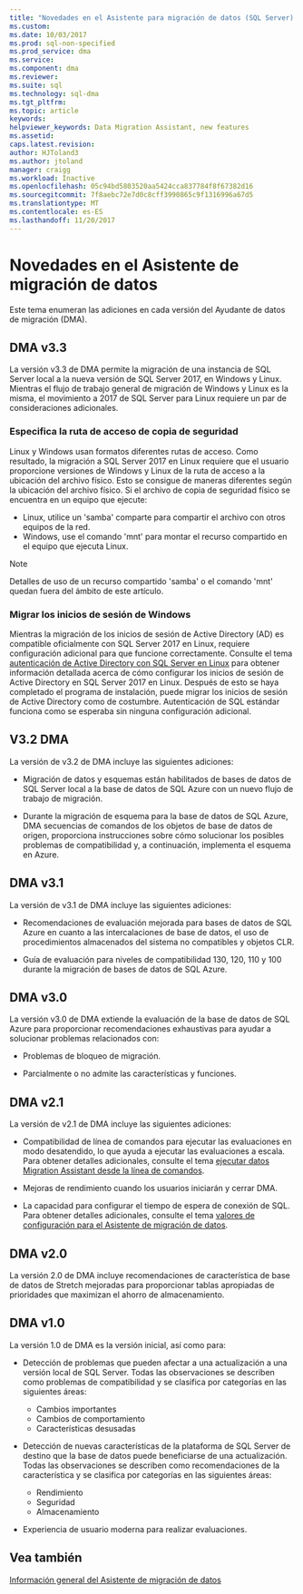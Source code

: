 ```yaml
---
title: "Novedades en el Asistente para migración de datos (SQL Server) | Documentos de Microsoft"
ms.custom: 
ms.date: 10/03/2017
ms.prod: sql-non-specified
ms.prod_service: dma
ms.service: 
ms.component: dma
ms.reviewer: 
ms.suite: sql
ms.technology: sql-dma
ms.tgt_pltfrm: 
ms.topic: article
keywords: 
helpviewer_keywords: Data Migration Assistant, new features
ms.assetid: 
caps.latest.revision: 
author: HJToland3
ms.author: jtoland
manager: craigg
ms.workload: Inactive
ms.openlocfilehash: 05c94bd5803520aa5424cca837784f8f67382d16
ms.sourcegitcommit: 7f8aebc72e7d0c8cff3990865c9f1316996a67d5
ms.translationtype: MT
ms.contentlocale: es-ES
ms.lasthandoff: 11/20/2017
---
```

# <a name="whats-new-in-data-migration-assistant"></a>Novedades en el Asistente de migración de datos

Este tema enumeran las adiciones en cada versión del Ayudante de datos de migración (DMA).

## <a name="dma-v33"></a>DMA v3.3
La versión v3.3 de DMA permite la migración de una instancia de SQL Server local a la nueva versión de SQL Server 2017, en Windows y Linux. Mientras el flujo de trabajo general de migración de Windows y Linux es la misma, el movimiento a 2017 de SQL Server para Linux requiere un par de consideraciones adicionales.

### <a name="specifying-the-back-up-path"></a>Especifica la ruta de acceso de copia de seguridad
Linux y Windows usan formatos diferentes rutas de acceso. Como resultado, la migración a SQL Server 2017 en Linux requiere que el usuario proporcione versiones de Windows y Linux de la ruta de acceso a la ubicación del archivo físico. Esto se consigue de maneras diferentes según la ubicación del archivo físico.
Si el archivo de copia de seguridad físico se encuentra en un equipo que ejecute:
- Linux, utilice un 'samba' comparte para compartir el archivo con otros equipos de la red.
-   Windows, use el comando 'mnt' para montar el recurso compartido en el equipo que ejecuta Linux.

> [!NOTE]
> Detalles de uso de un recurso compartido 'samba' o el comando 'mnt' quedan fuera del ámbito de este artículo.

### <a name="migrating-windows-logins"></a>Migrar los inicios de sesión de Windows
Mientras la migración de los inicios de sesión de Active Directory (AD) es compatible oficialmente con SQL Server 2017 en Linux, requiere configuración adicional para que funcione correctamente. Consulte el tema [autenticación de Active Directory con SQL Server en Linux](https://docs.microsoft.com/en-us/sql/linux/sql-server-linux-active-directory-authentication) para obtener información detallada acerca de cómo configurar los inicios de sesión de Active Directory en SQL Server 2017 en Linux. Después de esto se haya completado el programa de instalación, puede migrar los inicios de sesión de Active Directory como de costumbre. Autenticación de SQL estándar funciona como se esperaba sin ninguna configuración adicional.

## <a name="dma-v32"></a>V3.2 DMA
La versión de v3.2 de DMA incluye las siguientes adiciones:

- Migración de datos y esquemas están habilitados de bases de datos de SQL Server local a la base de datos de SQL Azure con un nuevo flujo de trabajo de migración.

- Durante la migración de esquema para la base de datos de SQL Azure, DMA secuencias de comandos de los objetos de base de datos de origen, proporciona instrucciones sobre cómo solucionar los posibles problemas de compatibilidad y, a continuación, implementa el esquema en Azure.

## <a name="dma-v31"></a>DMA v3.1
La versión de v3.1 de DMA incluye las siguientes adiciones:

- Recomendaciones de evaluación mejorada para bases de datos de SQL Azure en cuanto a las intercalaciones de base de datos, el uso de procedimientos almacenados del sistema no compatibles y objetos CLR.

- Guía de evaluación para niveles de compatibilidad 130, 120, 110 y 100 durante la migración de bases de datos de SQL Azure.

## <a name="dma-v30"></a>DMA v3.0
La versión v3.0 de DMA extiende la evaluación de la base de datos de SQL Azure para proporcionar recomendaciones exhaustivas para ayudar a solucionar problemas relacionados con:

- Problemas de bloqueo de migración.

- Parcialmente o no admite las características y funciones.

## <a name="dma-v21"></a>DMA v2.1
La versión de v2.1 de DMA incluye las siguientes adiciones:
- Compatibilidad de línea de comandos para ejecutar las evaluaciones en modo desatendido, lo que ayuda a ejecutar las evaluaciones a escala. Para obtener detalles adicionales, consulte el tema [ejecutar datos Migration Assistant desde la línea de comandos](dma-commandline.md).

- Mejoras de rendimiento cuando los usuarios iniciarán y cerrar DMA.

- La capacidad para configurar el tiempo de espera de conexión de SQL. Para obtener detalles adicionales, consulte el tema [valores de configuración para el Asistente de migración de datos](dma-configurationsettings.md).

## <a name="dma-v20"></a>DMA v2.0
La versión 2.0 de DMA incluye recomendaciones de característica de base de datos de Stretch mejoradas para proporcionar tablas apropiadas de prioridades que maximizan el ahorro de almacenamiento.

## <a name="dma-v10"></a>DMA v1.0
La versión 1.0 de DMA es la versión inicial, así como para:
- Detección de problemas que pueden afectar a una actualización a una versión local de SQL Server. Todas las observaciones se describen como problemas de compatibilidad y se clasifica por categorías en las siguientes áreas:
    -   Cambios importantes
    - Cambios de comportamiento
    - Características desusadas

- Detección de nuevas características de la plataforma de SQL Server de destino que la base de datos puede beneficiarse de una actualización. Todas las observaciones se describen como recomendaciones de la característica y se clasifica por categorías en las siguientes áreas:
    - Rendimiento
    - Seguridad
    - Almacenamiento

-   Experiencia de usuario moderna para realizar evaluaciones.

## <a name="see-also"></a>Vea también

[Información general del Asistente de migración de datos](../dma/dma-overview.md)
